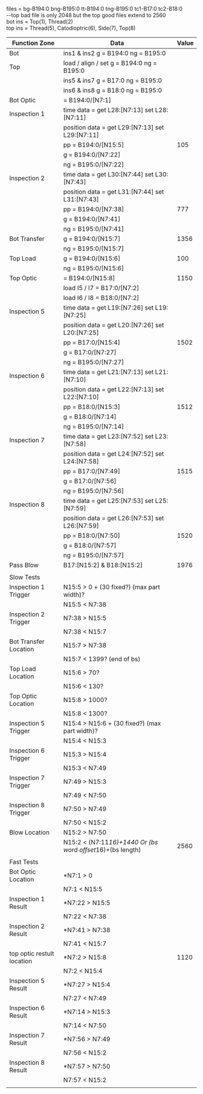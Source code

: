 
files = bg-B194:0 bng-B195:0 tt-B194:0 tng-B195:0 tc1-B17:0 tc2-B18:0  
--top bad file is only 2048 but the top good files extend to 2560  
bot ins = Top(1), Thread(2)  
top ins = Thread(5), Catodioptric(6), Side(7), Top(8)  

  |  Function Zone  |  Data  |  Value  |  
  |  ------------  |  -------------------------------------------  |  ----  |  
  |  Bot  |  ins1 & ins2 g = B194:0  ng = B195:0    |    |  
  |  Top  |  load / align / set g = B194:0  ng = B195:0    |    |  
  |    |  ins5 & ins7 g = B17:0  ng = B195:0    |    |  
  |    |  ins6 & ins8 g = B18:0  ng = B195:0    |    |  
  |  Bot Optic  |  = B194:0/[N7:1]    |  
  |  Inspection  1  |  time data = get L28:[N7:13]  set L28:[N7:11]    |    |  
  |    |  position data =  get L29:[N7:13]  set L29:[N7:11]    |    |  
  |    |  pp = B194:0/[N15:5]    |  105  |  
  |    |  g = B194:0/[N7:22]    |    |  
  |    |  ng = B195:0/[N7:22]    |    |  
  |  Inspection 2  |  time data = get L30:[N7:44]  set L30:[N7:43]    |    |  
  |    |  position data =  get L31:[N7:44]  set L31:[N7:43]    |    |  
  |    |  pp = B194:0/[N7:38]    |  777  |  
  |    |  g = B194:0/[N7:41]    |    |  
  |    |  ng = B195:0/[N7:41]    |    |  
  |  Bot Transfer  |  g = B194:0/[N15:7]    |  1356  |  
  |    |  ng = B195:0/[N15:7]    |    |  
  |  Top Load  |  g = B194:0/[N15:6]    |  100  |  
  |    |  ng = B195:0/[N15:6]    |    |  
  |  Top Optic  |  = B194:0/[N15:8]    |  1150  |  
  |    |  load I5 / I7 = B17:0/[N7:2]    |    |  
  |    |  load I6 / I8 = B18:0/[N7:2]    |    |  
  |  Inspection 5  |  time data = get L19:[N7:26]  set L19:[N7:25]    |    |  
  |    |  position data =  get L20:[N7:26]  set L20:[N7:25]    |    |  
  |    |  pp = B17:0/[N15:4]    |  1502  |  
  |    |  g = B17:0/[N7:27]    |    |  
  |    |  ng = B195:0/[N7:27]    |    |  
  |  Inspection 6  |  time data = get L21:[N7:13]  set L21:[N7:10]    |    |  
  |    |  position data =  get L22:[N7:13]  set L22:[N7:10]    |    |  
  |    |  pp = B18:0/[N15:3]    |  1512  |  
  |    |  g = B18:0/[N7:14]    |    |  
  |    |  ng = B195:0/[N7:14]    |    |  
  |  Inspection 7  |  time data = get L23:[N7:52]  set L23:[N7:58]    |    |  
  |    |  position data =  get L24:[N7:52]  set L24:[N7:58]    |    |  
  |    |  pp = B17:0/[N7:49]    |  1515  |  
  |    |  g = B17:0/[N7:56]    |    |  
  |    |  ng = B195:0/[N7:56]    |    |  
  |  Inspection 8  |  time data = get L25:[N7:53]  set L25:[N7:59]    |    |  
  |    |  position data =  get L26:[N7:53]  set L26:[N7:59]    |    |  
  |    |  pp = B18:0/[N7:50]    |  1520  |  
  |    |  g = B18:0/[N7:57]    |    |  
  |    |  ng = B195:0/[N7:57]    |    |  
  |  Pass Blow  |  B17:[N15:2] & B18:[N15:2]    |  1976  |  
  |    |    |    |  
  |  Slow Tests  |    |    |  
  |  Inspection 1 Trigger  |  N15:5 > 0 + (30 fixed?) (max part width)?    |    |  
  |    |  N15:5 < N7:38    |    |  
  |  Inspection 2 Trigger  |  N7:38 > N15:5    |    |  
  |    |  N7:38 < N15:7    |    |  
  |  Bot Transfer Location  |  N15:7 > N7:38    |    |  
  |    |  N15:7 < 1399? (end of bs)    |    |  
  |  Top Load Location  |  N15:6 > 70?    |    |  
  |    |  N15:6 < 130?    |    |  
  |  Top Optic Location  |  N15:8 > 1000?    |    |  
  |    |  N15:8 < 1300?    |    |  
  |  Inspection 5 Trigger  |  N15:4 > N15:6 + (30 fixed?) (max part width)?    |    |  
  |    |  N15:4 < N15:3    |    |  
  |  Inspection 6 Trigger  |  N15:3 > N15:4    |    |  
  |    |  N15:3 < N7:49    |    |  
  |  Inspection 7 Trigger   |  N7:49 > N15:3    |    |  
  |    |  N7:49 < N7:50    |    |  
  |  Inspection 8 Trigger  |  N7:50 > N7:49    |    |  
  |    |  N7:50 < N15:2    |    |  
  |  Blow Location  |  N15:2 > N7:50    |    |  
  |    |  N15:2 < (N7:11*16)+1440 Or (bs word offset*16)+(bs length)    |  2560  |  
  |    |    |    |  
  |  Fast Tests  |    |    |  
  |  Bot Optic Location  |  *N7:1 > 0    |    |  
  |    |  N7:1 < N15:5    |    |  
  |  Inspection 1 Result  |  *N7:22 > N15:5    |    |  
  |    |  N7:22 < N7:38    |    |  
  |  Inspection 2 Result  |  *N7:41 > N7:38    |    |  
  |    |  N7:41 < N15:7    |    |  
  |  top optic restult location  |  *N7:2 > N15:8     |  1120  |  
  |    |  N7:2 < N15:4    |    |  
  |  Inspection 5 Result  |  *N7:27 > N15:4    |    |  
  |    |  N7:27 < N7:49    |    |  
  |  Inspection 6 Result  |  *N7:14 > N15:3    |    |  
  |    |  N7:14 < N7:50    |    |  
  |  Inspection 7 Result  |  *N7:56 > N7:49    |    |  
  |    |  N7:56 < N15:2    |    |  
  |  Inspection 8 Result  |  *N7:57 > N7:50    |    |  
  |    |  N7:57 < N15:2    |    |  
  |    |    |    |  